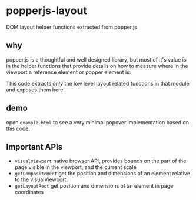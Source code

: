 # popperjs-layout

DOM layout helper functions extracted from popper.js


## why

popper.js is a thoughtful and well designed library, but most of it's value is in the helper functions that
provide details on how to measure where in the viewport a reference element or popper element is.

This code extracts _only_ the low level layout related functions in that module and exposes them here.


## demo

open `example.html` to see a very minimal popover implementation based on this code.



## Important APIs

* `visualViewport` native browser API, provides bounds on the part of the page visible in the viewport, and the current scale
* `getCompositeRect` get the position and dimensions of an element relative to the visualViewport.
* `getLayoutRect`  get position and dimensions of an element in page coordinates


